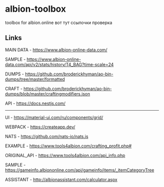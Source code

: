 # albion-toolbox
toolbox for albion.online
вот тут ссылочки
проверка         

## Links
MAIN DATA - https://www.albion-online-data.com/

SAMPLE - https://www.albion-online-data.com/api/v2/stats/history/T4_BAG?time-scale=24

DUMPS - https://github.com/broderickhyman/ao-bin-dumps/tree/master/formatted

CRAFT - https://github.com/broderickhyman/ao-bin-dumps/blob/master/craftingmodifiers.json

API - https://docs.nestjs.com/

___

UI - https://material-ui.com/ru/components/grid/

WEBPACK - https://createapp.dev/

NATS - https://github.com/nats-io/nats.js

EXAMPLE - https://www.tools4albion.com/crafting_profit.php#

ORIGINAL_API - https://www.tools4albion.com/api_info.php

SAMPLE - https://gameinfo.albiononline.com/api/gameinfo/items/_itemCategoryTree

ASSISTANT - http://albionassistant.com/calculator.aspx
